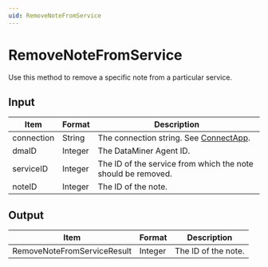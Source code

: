 ```yaml
---
uid: RemoveNoteFromService
---
```


# RemoveNoteFromService

Use this method to remove a specific note from a particular service.

## Input

| Item       | Format  | Description                                                                          |
|------------|---------|--------------------------------------------------------------------------------------|
| connection | String  | The connection string. See [ConnectApp](xref:ConnectApp). |
| dmaID      | Integer | The DataMiner Agent ID.                                                              |
| serviceID  | Integer | The ID of the service from which the note should be removed.                         |
| noteID     | Integer | The ID of the note.                                                                  |

## Output

| Item                         | Format  | Description         |
|------------------------------|---------|---------------------|
| RemoveNoteFromServiceResult | Integer | The ID of the note. |
